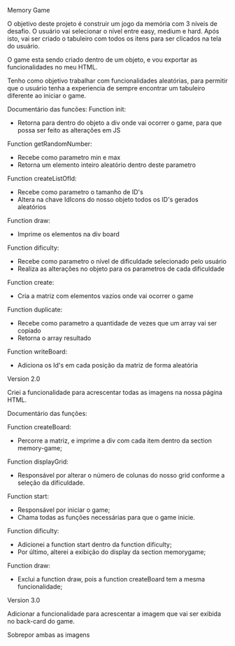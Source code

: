 Memory Game

O objetivo deste projeto é construir um jogo da memória com 3 níveis de desafio. O usuário vai selecionar o nível entre easy, medium e hard. Após isto, vai ser criado o tabuleiro com todos os itens para ser clicados na tela do usuário.

O game esta sendo criado dentro de um objeto, e vou exportar as funcionalidades no meu HTML.

Tenho como objetivo trabalhar com funcionalidades aleatórias, para permitir que o usuário tenha a experiencia de sempre encontrar um tabuleiro diferente ao iniciar o game.

Documentário das funcões:
Function init:
- Retorna para dentro do objeto a div onde vai ocorrer o game, para que possa ser feito as alterações em JS

Function getRandomNumber:
- Recebe como parametro min e max
- Retorna um elemento inteiro aleatório dentro deste parametro

Function createListOfId:
- Recebe como parametro o tamanho de ID's 
- Altera na chave IdIcons do nosso objeto todos os ID's gerados aleatórios 

Function draw:
- Imprime os elementos na div board

Function dificulty:
- Recebe como parametro o nível de dificuldade selecionado pelo usuário
- Realiza as alterações no objeto para os parametros de cada dificuldade

Function create:
- Cria a matriz com elementos vazios onde vai ocorrer o game

Function duplicate:
- Recebe como parametro a quantidade de vezes que um array vai ser copiado
- Retorna o array resultado

Function writeBoard:
- Adiciona os Id's em cada posição da matriz de forma aleatória

Version 2.0

Criei a funcionalidade para acrescentar todas as imagens na nossa página HTML.

Documentário das funções:

Function createBoard:
- Percorre a matriz, e imprime a div com cada item dentro da section memory-game;

Function displayGrid:
- Responsável por alterar o número de colunas do nosso grid conforme a seleção da dificuldade.

Function start:
- Responsável por iniciar o game;
- Chama todas as funções necessárias para que o game inicie.

Function dificulty:
- Adicionei a function start dentro da function dificulty;
- Por último, alterei a exibição do display da section memorygame;

Function draw:
- Exclui a function draw, pois a function createBoard tem a mesma funcionalidade;

Version 3.0

Adicionar a funcionalidade para acrescentar a imagem que vai ser exibida no back-card do game.

Sobrepor ambas as imagens
